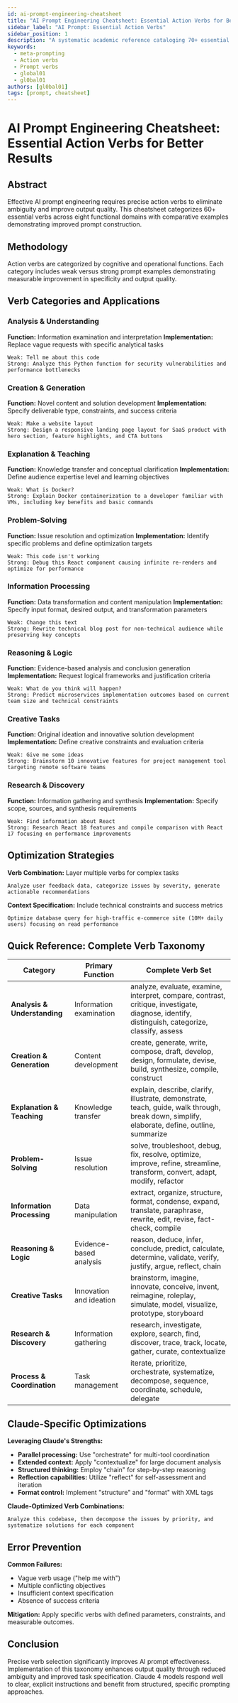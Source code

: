 ```yaml
---
id: ai-prompt-engineering-cheatsheet
title: "AI Prompt Engineering Cheatsheet: Essential Action Verbs for Better Results"
sidebar_label: "AI Prompt: Essential Action Verbs"
sidebar_position: 1
description: "A systematic academic reference cataloging 70+ essential action verbs across eight functional categories for precision prompt engineering. Provides taxonomic classification, comparative examples, and Claude-specific optimization strategies to eliminate ambiguity and improve AI output quality through precise verb selection"
keywords:
  - meta-prompting
  - Action verbs
  - Prompt verbs
  - global01
  - gl0bal01
authors: [gl0bal01]
tags: [prompt, cheatsheet]
---
```



# AI Prompt Engineering Cheatsheet: Essential Action Verbs for Better Results

## Abstract

Effective AI prompt engineering requires precise action verbs to eliminate ambiguity and improve output quality. This cheatsheet categorizes 60+ essential verbs across eight functional domains with comparative examples demonstrating improved prompt construction.

## Methodology

Action verbs are categorized by cognitive and operational functions. Each category includes weak versus strong prompt examples demonstrating measurable improvement in specificity and output quality.

## Verb Categories and Applications

### Analysis & Understanding
**Function:** Information examination and interpretation
**Implementation:** Replace vague requests with specific analytical tasks

```
Weak: Tell me about this code
Strong: Analyze this Python function for security vulnerabilities and performance bottlenecks
```

### Creation & Generation  
**Function:** Novel content and solution development
**Implementation:** Specify deliverable type, constraints, and success criteria

```
Weak: Make a website layout
Strong: Design a responsive landing page layout for SaaS product with hero section, feature highlights, and CTA buttons
```

### Explanation & Teaching
**Function:** Knowledge transfer and conceptual clarification
**Implementation:** Define audience expertise level and learning objectives

```
Weak: What is Docker?
Strong: Explain Docker containerization to a developer familiar with VMs, including key benefits and basic commands
```

### Problem-Solving
**Function:** Issue resolution and optimization
**Implementation:** Identify specific problems and define optimization targets

```
Weak: This code isn't working
Strong: Debug this React component causing infinite re-renders and optimize for performance
```

### Information Processing
**Function:** Data transformation and content manipulation
**Implementation:** Specify input format, desired output, and transformation parameters

```
Weak: Change this text
Strong: Rewrite technical blog post for non-technical audience while preserving key concepts
```

### Reasoning & Logic
**Function:** Evidence-based analysis and conclusion generation
**Implementation:** Request logical frameworks and justification criteria

```
Weak: What do you think will happen?
Strong: Predict microservices implementation outcomes based on current team size and technical constraints
```

### Creative Tasks
**Function:** Original ideation and innovative solution development
**Implementation:** Define creative constraints and evaluation criteria

```
Weak: Give me some ideas
Strong: Brainstorm 10 innovative features for project management tool targeting remote software teams
```

### Research & Discovery
**Function:** Information gathering and synthesis
**Implementation:** Specify scope, sources, and synthesis requirements

```
Weak: Find information about React
Strong: Research React 18 features and compile comparison with React 17 focusing on performance improvements
```

## Optimization Strategies

**Verb Combination:** Layer multiple verbs for complex tasks
```
Analyze user feedback data, categorize issues by severity, generate actionable recommendations
```

**Context Specification:** Include technical constraints and success metrics
```
Optimize database query for high-traffic e-commerce site (10M+ daily users) focusing on read performance
```

## Quick Reference: Complete Verb Taxonomy

| Category | Primary Function | Complete Verb Set |
|----------|------------------|-------------------|
| **Analysis & Understanding** | Information examination | analyze, evaluate, examine, interpret, compare, contrast, critique, investigate, diagnose, identify, distinguish, categorize, classify, assess |
| **Creation & Generation** | Content development | create, generate, write, compose, draft, develop, design, formulate, devise, build, synthesize, compile, construct |
| **Explanation & Teaching** | Knowledge transfer | explain, describe, clarify, illustrate, demonstrate, teach, guide, walk through, break down, simplify, elaborate, define, outline, summarize |
| **Problem-Solving** | Issue resolution | solve, troubleshoot, debug, fix, resolve, optimize, improve, refine, streamline, transform, convert, adapt, modify, refactor |
| **Information Processing** | Data manipulation | extract, organize, structure, format, condense, expand, translate, paraphrase, rewrite, edit, revise, fact-check, compile |
| **Reasoning & Logic** | Evidence-based analysis | reason, deduce, infer, conclude, predict, calculate, determine, validate, verify, justify, argue, reflect, chain |
| **Creative Tasks** | Innovation and ideation | brainstorm, imagine, innovate, conceive, invent, reimagine, roleplay, simulate, model, visualize, prototype, storyboard |
| **Research & Discovery** | Information gathering | research, investigate, explore, search, find, discover, trace, track, locate, gather, curate, contextualize |
| **Process & Coordination** | Task management | iterate, prioritize, orchestrate, systematize, decompose, sequence, coordinate, schedule, delegate |

## Claude-Specific Optimizations

**Leveraging Claude's Strengths:**
- **Parallel processing:** Use "orchestrate" for multi-tool coordination
- **Extended context:** Apply "contextualize" for large document analysis  
- **Structured thinking:** Employ "chain" for step-by-step reasoning
- **Reflection capabilities:** Utilize "reflect" for self-assessment and iteration
- **Format control:** Implement "structure" and "format" with XML tags

**Claude-Optimized Verb Combinations:**
```
Analyze this codebase, then decompose the issues by priority, and systematize solutions for each component
```

## Error Prevention

**Common Failures:**
- Vague verb usage ("help me with")
- Multiple conflicting objectives
- Insufficient context specification
- Absence of success criteria

**Mitigation:** Apply specific verbs with defined parameters, constraints, and measurable outcomes.

## Conclusion

Precise verb selection significantly improves AI prompt effectiveness. Implementation of this taxonomy enhances output quality through reduced ambiguity and improved task specification. Claude 4 models respond well to clear, explicit instructions and benefit from structured, specific prompting approaches.